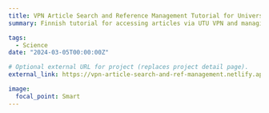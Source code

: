 ```yaml
---
title: VPN Article Search and Reference Management Tutorial for University of Turku Researchers (in Finnish)
summary: Finnish tutorial for accessing articles via UTU VPN and managing references in MS Word.

tags:
  - Science
date: "2024-03-05T00:00:00Z"

# Optional external URL for project (replaces project detail page).
external_link: https://vpn-article-search-and-ref-management.netlify.app/

image:
  focal_point: Smart
---
```






### 

